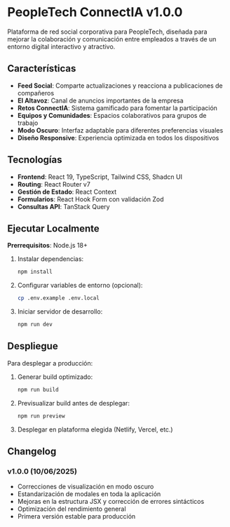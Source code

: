 # PeopleTech ConnectIA v1.0.0

Plataforma de red social corporativa para PeopleTech, diseñada para mejorar la colaboración y comunicación entre empleados a través de un entorno digital interactivo y atractivo.

## Características

- **Feed Social**: Comparte actualizaciones y reacciona a publicaciones de compañeros
- **El Altavoz**: Canal de anuncios importantes de la empresa
- **Retos ConnectIA**: Sistema gamificado para fomentar la participación
- **Equipos y Comunidades**: Espacios colaborativos para grupos de trabajo
- **Modo Oscuro**: Interfaz adaptable para diferentes preferencias visuales
- **Diseño Responsive**: Experiencia optimizada en todos los dispositivos

## Tecnologías

- **Frontend**: React 19, TypeScript, Tailwind CSS, Shadcn UI
- **Routing**: React Router v7
- **Gestión de Estado**: React Context
- **Formularios**: React Hook Form con validación Zod
- **Consultas API**: TanStack Query

## Ejecutar Localmente

**Prerrequisitos**: Node.js 18+

1. Instalar dependencias:
   ```bash
   npm install
   ```

2. Configurar variables de entorno (opcional):
   ```bash
   cp .env.example .env.local
   ```

3. Iniciar servidor de desarrollo:
   ```bash
   npm run dev
   ```

## Despliegue

Para desplegar a producción:

1. Generar build optimizado:
   ```bash
   npm run build
   ```

2. Previsualizar build antes de desplegar:
   ```bash
   npm run preview
   ```

3. Desplegar en plataforma elegida (Netlify, Vercel, etc.)

## Changelog

### v1.0.0 (10/06/2025)

- Correcciones de visualización en modo oscuro
- Estandarización de modales en toda la aplicación
- Mejoras en la estructura JSX y corrección de errores sintácticos
- Optimización del rendimiento general
- Primera versión estable para producción
